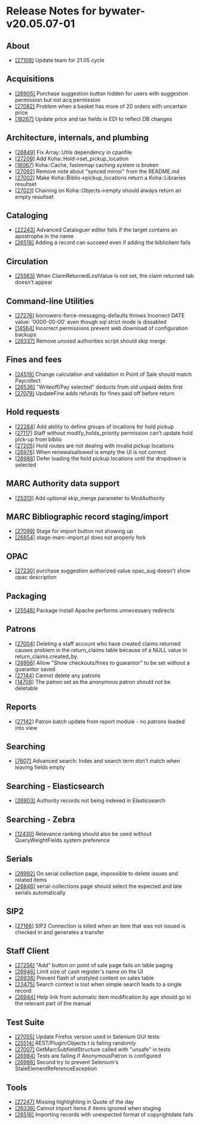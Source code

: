 
# Release Notes for bywater-v20.05.07-01

## About

- [[27108]](http://bugs.koha-community.org/bugzilla3/show_bug.cgi?id=27108) Update team for 21.05 cycle

## Acquisitions

- [[26905]](http://bugs.koha-community.org/bugzilla3/show_bug.cgi?id=26905) Purchase suggestion button hidden for users with suggestion permission but not acq permission
- [[27082]](http://bugs.koha-community.org/bugzilla3/show_bug.cgi?id=27082) Problem when a basket has more of 20 orders with uncertain price
- [[18267]](http://bugs.koha-community.org/bugzilla3/show_bug.cgi?id=18267) Update price and tax fields in EDI to reflect DB changes

## Architecture, internals, and plumbing

- [[26849]](http://bugs.koha-community.org/bugzilla3/show_bug.cgi?id=26849) Fix Array::Utils dependency in cpanfile
- [[27209]](http://bugs.koha-community.org/bugzilla3/show_bug.cgi?id=27209) Add Koha::Hold->set_pickup_location
- [[16067]](http://bugs.koha-community.org/bugzilla3/show_bug.cgi?id=16067) Koha::Cache, fastmmap caching system is broken
- [[27092]](http://bugs.koha-community.org/bugzilla3/show_bug.cgi?id=27092) Remove note about "synced mirror" from the README.md
- [[27002]](http://bugs.koha-community.org/bugzilla3/show_bug.cgi?id=27002) Make Koha::Biblio->pickup_locations return a Koha::Libraries resultset
- [[27021]](http://bugs.koha-community.org/bugzilla3/show_bug.cgi?id=27021) Chaining on Koha::Objects->empty should always return an empty resultset

## Cataloging

- [[22243]](http://bugs.koha-community.org/bugzilla3/show_bug.cgi?id=22243) Advanced Cataloguer editor fails if the target contains an apostrophe in the name
- [[26518]](http://bugs.koha-community.org/bugzilla3/show_bug.cgi?id=26518) Adding a record can succeed even if adding the biblioitem fails

## Circulation

- [[25583]](http://bugs.koha-community.org/bugzilla3/show_bug.cgi?id=25583) When ClaimReturnedLostValue is not set, the claim returned tab doesn't appear

## Command-line Utilities

- [[27276]](http://bugs.koha-community.org/bugzilla3/show_bug.cgi?id=27276) borrowers-force-messaging-defaults throws Incorrect DATE value: '0000-00-00' even though sql strict mode is dissabled
- [[14564]](http://bugs.koha-community.org/bugzilla3/show_bug.cgi?id=14564) Incorrect permissions prevent web download of configuration backups
- [[26337]](http://bugs.koha-community.org/bugzilla3/show_bug.cgi?id=26337) Remove unused authorities script should skip merge

## Fines and fees

- [[24519]](http://bugs.koha-community.org/bugzilla3/show_bug.cgi?id=24519) Change calculation and validation in Point of Sale should match Paycollect
- [[26536]](http://bugs.koha-community.org/bugzilla3/show_bug.cgi?id=26536) "Writeoff/Pay selected" deducts from old unpaid debts first
- [[27079]](http://bugs.koha-community.org/bugzilla3/show_bug.cgi?id=27079) UpdateFine adds refunds for fines paid off before return

## Hold requests

- [[22284]](http://bugs.koha-community.org/bugzilla3/show_bug.cgi?id=22284) Add ability to define groups of locations for hold pickup
- [[27117]](http://bugs.koha-community.org/bugzilla3/show_bug.cgi?id=27117) Staff without modify_holds_priority permission can't update hold pick-up from biblio
- [[27205]](http://bugs.koha-community.org/bugzilla3/show_bug.cgi?id=27205) Hold routes are not dealing with invalid pickup locations
- [[26976]](http://bugs.koha-community.org/bugzilla3/show_bug.cgi?id=26976) When renewalsallowed is empty the UI is not correct
- [[26988]](http://bugs.koha-community.org/bugzilla3/show_bug.cgi?id=26988) Defer loading the hold pickup locations until the dropdown is selected

## MARC Authority data support

- [[25313]](http://bugs.koha-community.org/bugzilla3/show_bug.cgi?id=25313) Add optional skip_merge parameter to ModAuthority

## MARC Bibliographic record staging/import

- [[27099]](http://bugs.koha-community.org/bugzilla3/show_bug.cgi?id=27099) Stage for import button not showing up
- [[26854]](http://bugs.koha-community.org/bugzilla3/show_bug.cgi?id=26854) stage-marc-import.pl does not properly fork

## OPAC

- [[27230]](http://bugs.koha-community.org/bugzilla3/show_bug.cgi?id=27230) purchase suggestion authorized value opac_sug doesn't show opac description

## Packaging

- [[25548]](http://bugs.koha-community.org/bugzilla3/show_bug.cgi?id=25548) Package install Apache performs unnecessary redirects

## Patrons

- [[27004]](http://bugs.koha-community.org/bugzilla3/show_bug.cgi?id=27004) Deleting a staff account who have created claims returned causes problem in the return_claims table because of a NULL value in return_claims.created_by.
- [[26956]](http://bugs.koha-community.org/bugzilla3/show_bug.cgi?id=26956) Allow "Show checkouts/fines to guarantor" to be set without a guarantor saved
- [[27144]](http://bugs.koha-community.org/bugzilla3/show_bug.cgi?id=27144) Cannot delete any patrons
- [[14708]](http://bugs.koha-community.org/bugzilla3/show_bug.cgi?id=14708) The patron set as the anonymous patron should not be deletable

## Reports

- [[27142]](http://bugs.koha-community.org/bugzilla3/show_bug.cgi?id=27142) Patron batch update from report module - no patrons loaded into view

## Searching

- [[7607]](http://bugs.koha-community.org/bugzilla3/show_bug.cgi?id=7607) Advanced search: Index and search term don't match when leaving fields empty

## Searching - Elasticsearch

- [[26903]](http://bugs.koha-community.org/bugzilla3/show_bug.cgi?id=26903) Authority records not being indexed in Elasticsearch

## Searching - Zebra

- [[12430]](http://bugs.koha-community.org/bugzilla3/show_bug.cgi?id=12430) Relevance ranking should also be used without QueryWeightFields system preference

## Serials

- [[26992]](http://bugs.koha-community.org/bugzilla3/show_bug.cgi?id=26992) On serial collection page, impossible to delete issues and related items
- [[26846]](http://bugs.koha-community.org/bugzilla3/show_bug.cgi?id=26846) serial-collections page should select the expected and late serials automatically

## SIP2

- [[27166]](http://bugs.koha-community.org/bugzilla3/show_bug.cgi?id=27166) SIP2 Connection is killed when an item that was not issued is checked in and generates a transfer

## Staff Client

- [[27256]](http://bugs.koha-community.org/bugzilla3/show_bug.cgi?id=27256) "Add" button on point of sale page fails on table paging
- [[26946]](http://bugs.koha-community.org/bugzilla3/show_bug.cgi?id=26946) Limit size of cash register's name on the UI
- [[26938]](http://bugs.koha-community.org/bugzilla3/show_bug.cgi?id=26938) Prevent flash of unstyled content on sales table
- [[23475]](http://bugs.koha-community.org/bugzilla3/show_bug.cgi?id=23475) Search context is lost when simple search leads to a single record
- [[26944]](http://bugs.koha-community.org/bugzilla3/show_bug.cgi?id=26944) Help link from automatic item modification by age should go to the relevant part of the manual

## Test Suite

- [[27055]](http://bugs.koha-community.org/bugzilla3/show_bug.cgi?id=27055) Update Firefox version used in Selenium GUI tests
- [[25514]](http://bugs.koha-community.org/bugzilla3/show_bug.cgi?id=25514) REST/Plugin/Objects.t is failing randomly
- [[27007]](http://bugs.koha-community.org/bugzilla3/show_bug.cgi?id=27007) GetMarcSubfieldStructure called with "unsafe" in tests
- [[26984]](http://bugs.koha-community.org/bugzilla3/show_bug.cgi?id=26984) Tests are failing if AnonymousPatron is configured
- [[26986]](http://bugs.koha-community.org/bugzilla3/show_bug.cgi?id=26986) Second try to prevent Selenium's StaleElementReferenceException

## Tools

- [[27247]](http://bugs.koha-community.org/bugzilla3/show_bug.cgi?id=27247) Missing highlighting in Quote of the day
- [[26336]](http://bugs.koha-community.org/bugzilla3/show_bug.cgi?id=26336) Cannot import items if items ignored when staging
- [[26516]](http://bugs.koha-community.org/bugzilla3/show_bug.cgi?id=26516) Importing records with unexpected format of copyrightdate fails


